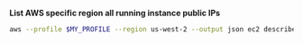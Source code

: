 **List AWS specific region all running instance public IPs**
```bash
aws --profile $MY_PROFILE --region us-west-2 --output json ec2 describe-addresses | jq -r '.Addresses[].PublicIp
```
